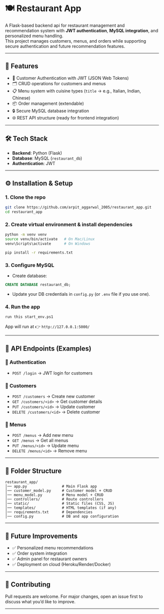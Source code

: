 # 🍽️ Restaurant App

A Flask-based backend api for  restaurant management and recommendation system with **JWT authentication**, **MySQL integration**, and personalized menu handling.  
This project manages customers, menus, and orders while supporting secure authentication and future recommendation features.

---

## 🚀 Features
- 🔑 Customer Authentication with JWT (JSON Web Tokens)  
- 🗂️ CRUD operations for customers and menus  
- 📋 Menu system with cuisine types (`title` → e.g., Italian, Indian, Chinese)  
- 📦 Order management (extendable)  
- 🔒 Secure MySQL database integration  
- 🌐 REST API structure (ready for frontend integration)  

---

## 🛠️ Tech Stack
- **Backend**: Python (Flask)  
- **Database**: MySQL (`restaurant_db`)  
- **Authentication**: JWT  
 

---

## ⚙️ Installation & Setup

### 1. Clone the repo
```bash
git clone https://github.com/arpit_aggarwal_2005/restaurant_app.git
cd restaurant_app
```

### 2. Create virtual environment & install dependencies
```bash
python -m venv venv
source venv/bin/activate   # On Mac/Linux
venv\Scripts\activate      # On Windows

pip install -r requirements.txt
```

### 3. Configure MySQL
- Create database:
```sql
CREATE DATABASE restaurant_db;
```
- Update your DB credentials in `config.py` (or `.env` file if you use one).

### 4. Run the app
```bash
run this start_env.ps1
```

App will run at 👉 `http://127.0.0.1:5000/`

---

## 📌 API Endpoints (Examples)

### 🔑 Authentication
- `POST /login` → JWT login for customers  

### 👤 Customers
- `POST /customers` → Create new customer  
- `GET /customers/<id>` → Get customer details  
- `PUT /customers/<id>` → Update customer  
- `DELETE /customers/<id>` → Delete customer  

### 🍴 Menus
- `POST /menus` → Add new menu  
- `GET /menus` → Get all menus  
- `PUT /menus/<id>` → Update menu  
- `DELETE /menus/<id>` → Remove menu  

---

## 🧾 Folder Structure
```
restaurant_app/
│── app.py                # Main Flask app
│── customer_model.py     # Customer model + CRUD
│── menu_model.py         # Menu model + CRUD
│── controllers/          # Route controllers
│── static/               # Static files (CSS, JS)
│── templates/            # HTML templates (if any)
│── requirements.txt      # Dependencies
│── config.py             # DB and app configuration
```

---

## 🚀 Future Improvements
- ✅ Personalized menu recommendations  
- ✅ Order system integration  
- ✅ Admin panel for restaurant owners  
- ✅ Deployment on cloud (Heroku/Render/Docker)  

---

## 🤝 Contributing
Pull requests are welcome. For major changes, open an issue first to discuss what you’d like to improve.

---

